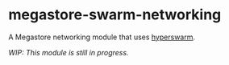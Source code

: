 # megastore-swarm-networking
A Megastore networking module that uses [hyperswarm](https://github.com/hyperswarm/network).

*WIP: This module is still in progress.*
